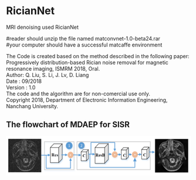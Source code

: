 # RicianNet
MRI denoising used RicianNet

#reader should unzip the file named matconvnet-1.0-beta24.rar  
#your computer should have a successful matcaffe environment

The Code is created based on the method described in the following paper:   
Progressively distribution-based Rician noise removal for magnetic resonance imaging, ISMRM 2018, Oral.   
Author: Q. Liu, S. Li, J. Lv, D. Liang   
Date : 09/2018   
Version : 1.0   
The code and the algorithm are for non-comercial use only.   
Copyright 2018, Department of Electronic Information Engineering, Nanchang University.   


## The flowchart of MDAEP for SISR
![repeat-MDAEP](https://github.com/yqx7150/RicianNet/blob/master/result/The%20schematic%20flowchart%20of%20RicianNet%20model.png)
